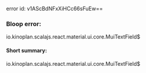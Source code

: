 error id: v1AScBdNFxXiHCc66sFuEw==
### Bloop error:

io.kinoplan.scalajs.react.material.ui.core.MuiTextField$
#### Short summary: 

io.kinoplan.scalajs.react.material.ui.core.MuiTextField$